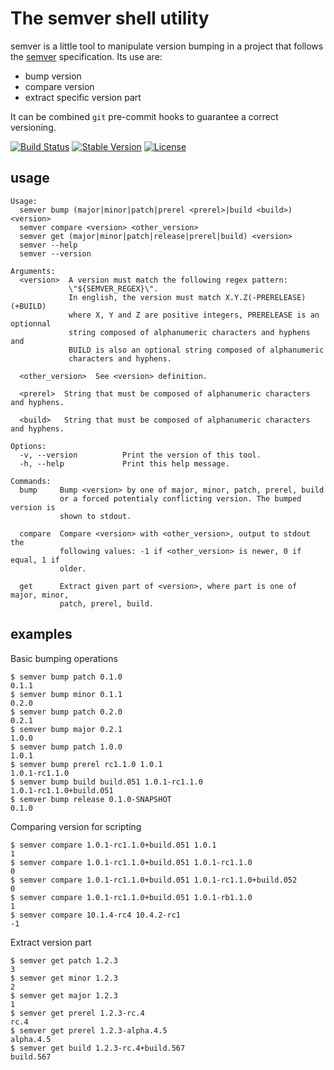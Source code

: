 The semver shell utility
========================

semver is a little tool to manipulate version bumping in a project that
follows the [semver] specification. Its use are:

  - bump version
  - compare version
  - extract specific version part

It can be combined `git` pre-commit hooks to guarantee a correct versioning.

[semver]: https://github.com/mojombo/semver

[![Build Status](https://travis-ci.org/fsaintjacques/semver-tool.svg?branch=master)](https://travis-ci.org/fsaintjacques/semver-tool)
[![Stable Version](https://img.shields.io/github/tag/fsaintjacques/semver-tool.svg)](https://github.com/fsaintjacques/semver-tool/tree/2.0.0)
[![License](https://img.shields.io/badge/license-GPL--3.0-blue.svg?style=flat)](https://github.com/fsaintjacques/semver-tool/blob/develop/LICENSE)


usage
-----

```
Usage:
  semver bump (major|minor|patch|prerel <prerel>|build <build>) <version>
  semver compare <version> <other_version>
  semver get (major|minor|patch|release|prerel|build) <version>
  semver --help
  semver --version

Arguments:
  <version>  A version must match the following regex pattern:
             \"${SEMVER_REGEX}\".
             In english, the version must match X.Y.Z(-PRERELEASE)(+BUILD)
             where X, Y and Z are positive integers, PRERELEASE is an optionnal
             string composed of alphanumeric characters and hyphens and
             BUILD is also an optional string composed of alphanumeric
             characters and hyphens.

  <other_version>  See <version> definition.

  <prerel>  String that must be composed of alphanumeric characters and hyphens.

  <build>   String that must be composed of alphanumeric characters and hyphens.

Options:
  -v, --version          Print the version of this tool.
  -h, --help             Print this help message.

Commands:
  bump     Bump <version> by one of major, minor, patch, prerel, build
           or a forced potentialy conflicting version. The bumped version is
           shown to stdout.

  compare  Compare <version> with <other_version>, output to stdout the
           following values: -1 if <other_version> is newer, 0 if equal, 1 if
           older.

  get      Extract given part of <version>, where part is one of major, minor,
           patch, prerel, build.
```

examples
--------

Basic bumping operations

    $ semver bump patch 0.1.0
    0.1.1
    $ semver bump minor 0.1.1
    0.2.0
    $ semver bump patch 0.2.0
    0.2.1
    $ semver bump major 0.2.1
    1.0.0
    $ semver bump patch 1.0.0
    1.0.1
    $ semver bump prerel rc1.1.0 1.0.1
    1.0.1-rc1.1.0
    $ semver bump build build.051 1.0.1-rc1.1.0
    1.0.1-rc1.1.0+build.051
    $ semver bump release 0.1.0-SNAPSHOT
    0.1.0

Comparing version for scripting

    $ semver compare 1.0.1-rc1.1.0+build.051 1.0.1
    1
    $ semver compare 1.0.1-rc1.1.0+build.051 1.0.1-rc1.1.0
    0
    $ semver compare 1.0.1-rc1.1.0+build.051 1.0.1-rc1.1.0+build.052
    0
    $ semver compare 1.0.1-rc1.1.0+build.051 1.0.1-rb1.1.0
    1
    $ semver compare 10.1.4-rc4 10.4.2-rc1
    -1

Extract version part

    $ semver get patch 1.2.3
    3
    $ semver get minor 1.2.3
    2
    $ semver get major 1.2.3
    1
    $ semver get prerel 1.2.3-rc.4
    rc.4
    $ semver get prerel 1.2.3-alpha.4.5
    alpha.4.5
    $ semver get build 1.2.3-rc.4+build.567
    build.567
